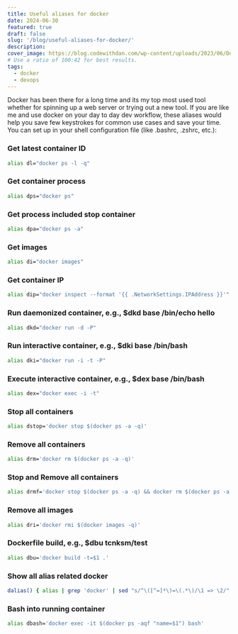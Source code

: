 ```yaml
---
title: Useful aliases for docker
date: 2024-06-30
featured: true
draft: false
slug: '/blog/useful-aliases-for-docker/'
description:
cover_image: https://blog.codewithdan.com/wp-content/uploads/2023/06/Docker-Logo-1024x576.png
# Use a ratio of 100:42 for best results.
tags:
  - docker
  - devops
---
```


Docker has been there for a long time and its my top most used tool whether for spinning up a web server or trying out a new tool.
If you are like me and use docker on your day to day dev workflow, these aliases would help you save few keystrokes for common use cases and save your time.
You can set up in your shell configuration file (like .bashrc, .zshrc, etc.):

### Get latest container ID

```bash
alias dl="docker ps -l -q"
```

### Get container process

```bash
alias dps="docker ps"
```

### Get process included stop container

```bash
alias dpa="docker ps -a"
```

### Get images

```bash
alias di="docker images"
```

### Get container IP

```bash
alias dip="docker inspect --format '{{ .NetworkSettings.IPAddress }}'"
```

### Run daemonized container, e.g., $dkd base /bin/echo hello

```bash
alias dkd="docker run -d -P"
```

### Run interactive container, e.g., $dki base /bin/bash

```bash
alias dki="docker run -i -t -P"
```

### Execute interactive container, e.g., $dex base /bin/bash

```bash
alias dex="docker exec -i -t"
```

### Stop all containers

```bash
alias dstop='docker stop $(docker ps -a -q)'
```

### Remove all containers

```bash
alias drm='docker rm $(docker ps -a -q)'
```

### Stop and Remove all containers

```bash
alias drmf='docker stop $(docker ps -a -q) && docker rm $(docker ps -a -q)'
```

### Remove all images

```bash
alias dri='docker rmi $(docker images -q)'
```

### Dockerfile build, e.g., $dbu tcnksm/test

```bash
alias dbu='docker build -t=$1 .'
```

### Show all alias related docker

```bash
dalias() { alias | grep 'docker' | sed "s/^\([^=]*\)=\(.*\)/\1 => \2/" | sed "s/['|\']//g" | sort; }
```

### Bash into running container

```bash
alias dbash='docker exec -it $(docker ps -aqf "name=$1") bash'
```
